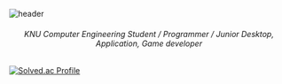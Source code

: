![header](https://capsule-render.vercel.app/api?type=slice&height=122&color=gradient&text=🇰🇷%20Dev_Donggyun-Kook%20💻&reversal=true&fontColor=000000&fontSize=42&animation=twinkling&fontAlign=34&fontAlignY=33&desc=KNU%20Computer%20Engineering%20Student%20/%20Programmer%20/%20Junior%20Desktop,%20Application,%20Game%20developer&descSize=14&descAlignY=60&descAlign=58&rotate=-8)

<h6 align="center">KNU Computer Engineering Student / Programmer / Junior Desktop, Application, Game developer</h6>

[![Solved.ac Profile](http://mazassumnida.wtf/api/v2/generate_badge?boj=kookjd7759)](https://solved.ac/kookjd7759/)
